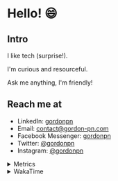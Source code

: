 # Hello! 😄

## Intro

I like tech (surprise!).

I'm curious and resourceful.

Ask me anything, I'm friendly!

## Reach me at

- LinkedIn: [gordonpn](https://www.linkedin.com/in/gordonpn/)
- Email: [contact@gordon-pn.com](mailto:contact@gordon-pn.com)
- Facebook Messenger: [gordonpn](https://www.messenger.com/t/Gordonpn)
- Twitter: [@gordonpn](https://twitter.com/Gordonpn)
- Instagram: [@gordonpn](https://www.instagram.com/gordonpn/)

<details>
  <summary>Metrics</summary>

  <img align="center" src="https://github.com/gordonpn/gordonpn/blob/master/github-metrics.svg" alt="GitHub Metrics">

</details>

<details>
  <summary>WakaTime</summary>

  <!--START_SECTION:waka-->
📊 **This Week I Spent My Time On** 

```text
💬 Programming Languages: 
Java                     2 hrs 2 mins        ███████████████████░░░░░░   74.41 % 
TypeScript               19 mins             ███░░░░░░░░░░░░░░░░░░░░░░   11.75 % 
Markdown                 12 mins             ██░░░░░░░░░░░░░░░░░░░░░░░   07.62 % 
INI                      7 mins              █░░░░░░░░░░░░░░░░░░░░░░░░   04.66 % 
Python                   2 mins              ░░░░░░░░░░░░░░░░░░░░░░░░░   01.25 % 

🔥 Editors: 
Intellijidea             2 hrs 44 mins       █████████████████████████   100.00 % 
```


 Last Updated on 09/06/2024 10:19:16 UTC
<!--END_SECTION:waka-->
</details>
